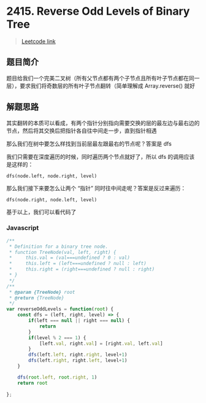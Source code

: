 # 2415. Reverse Odd Levels of Binary Tree

> [Leetcode link](https://leetcode.com/problems/reverse-odd-levels-of-binary-tree)

## 题目简介

题目给我们一个完美二叉树（所有父节点都有两个子节点且所有叶子节点都在同一层），要求我们将奇数层的所有叶子节点翻转（简单理解成 Array.reverse() 就好

## 解题思路

其实翻转的本质可以看成，有两个指针分别指向需要交换的层的最左边与最右边的节点，然后将其交换后把指针各自往中间走一步，直到指针相遇

那么我们在树中要怎么样找到当前层最左跟最右的节点呢？答案是 dfs

我们只需要在深度遍历的时候，同时遍历两个节点就好了，所以 dfs 的调用应该是这样的：

`dfs(node.left, node.right, level)`

那么我们接下来要怎么让两个 “指针” 同时往中间走呢？答案是反过来遍历：

`dfs(node.right, node.left, level)`

基于以上，我们可以看代码了

### Javascript

```js
/**
 * Definition for a binary tree node.
 * function TreeNode(val, left, right) {
 *     this.val = (val===undefined ? 0 : val)
 *     this.left = (left===undefined ? null : left)
 *     this.right = (right===undefined ? null : right)
 * }
 */
/**
 * @param {TreeNode} root
 * @return {TreeNode}
 */
var reverseOddLevels = function(root) {
    const dfs = (left, right, level) => {
        if(left === null || right === null) {
            return
        }
        if(level % 2 === 1) {
            [left.val, right.val] = [right.val, left.val]
        }
        dfs(left.left, right.right, level+1)
        dfs(left.right, right.left, level+1)
    }

    dfs(root.left, root.right, 1)
    return root
    
};
```

